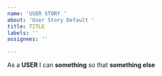 ```yaml
---
name: 'USER STORY '
about: 'User Story Default '
title: TITLE
labels: ''
assignees: ''

---
```


As a **USER** I can **something** so that **something else**
